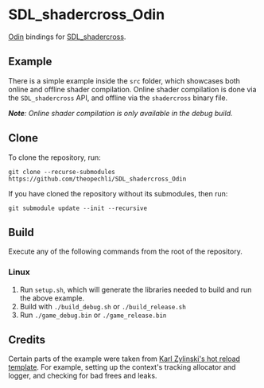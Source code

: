 # SDL_shadercross_Odin

[Odin](https://odin-lang.org) bindings for [SDL_shadercross](https://github.com/libsdl-org/SDL_shadercross).

## Example

There is a simple example inside the `src` folder, which showcases both online and offline shader compilation. Online shader compilation is done via the `SDL_shadercross` API, and offline via the `shadercross` binary file.

***Note**: Online shader compilation is only available in the debug build.*

## Clone

To clone the repository, run:

```
git clone --recurse-submodules https://github.com/theopechli/SDL_shadercross_Odin
```

If you have cloned the repository without its submodules, then run:

```
git submodule update --init --recursive
```

## Build

Execute any of the following commands from the root of the repository.

### Linux

1. Run `setup.sh`, which will generate the libraries needed to build and run the above example.
1. Build with `./build_debug.sh` or `./build_release.sh`
1. Run `./game_debug.bin` or `./game_release.bin`

## Credits

Certain parts of the example were taken from [Karl Zylinski's hot reload template](https://github.com/karl-zylinski/odin-raylib-hot-reload-game-template). For example, setting up the context's tracking allocator and logger, and checking for bad frees and leaks.
